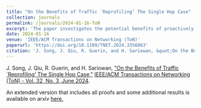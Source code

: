 ```yaml
---
title: "On the Benefits of Traffic `Reprofiling’ The Single Hop Case"
collection: journals
permalink: /journals/2024-01-16-ToN
excerpt: 'The paper investigates the potential benefits of proactively changing user-specified traffic profiles, potentially incurring a reprofiling delay, to help a scheduler provide hard delay bounds to flows with less bandwidth. While reprofiling is of no benefit with an optimal EDF scheduler, the paper demonstrates that reprofiling can allow simple static priority and FIFO schedulers to significantly improve their performance, in some cases closely matching that of an EDF scheduler.'
date: 2024-01-16
venue: 'IEEE/ACM Transactions on Networking (ToN)'
paperurl: 'https://doi.org/10.1109/TNET.2024.3356863'
citation: 'J. Song, J. Qiu, R. Guerin, and H. Sariowan, &quot;On the Benefits of Traffic `Reprofiling’ The Single Hop Case.&quot; IEEE/ACM Transactions on Networking (ToN), Early access'  
---
```


J. Song, J. Qiu, R. Guerin, and H. Sariowan, ["On the Benefits of Traffic `Reprofiling’ The Single Hop Case,"](https://doi.org/10.1109/TNET.2024.3356863)
[IEEE/ACM Transactions on Networking (ToN) - Vol. 32, No. 3, June 2024](https://doi.org/10.1109/TNET.2024.3356863).

An extended version that includes all proofs and some additional results is available on arxiv [here.](https://arxiv.org/abs/2104.02222)